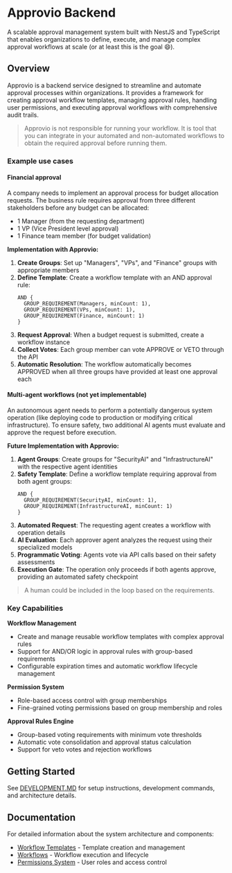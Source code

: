 # Approvio Backend

A scalable approval management system built with NestJS and TypeScript that enables organizations to define, execute, and manage complex approval workflows at scale (or at least this is the goal 😄).

## Overview

Approvio is a backend service designed to streamline and automate approval processes within organizations. It provides a framework for creating approval workflow templates, managing approval rules, handling user permissions, and executing approval workflows with comprehensive audit trails.

> Approvio is not responsible for running your workflow. It is tool that you can integrate in your automated and non-automated workflows to obtain the required approval before running them.

### Example use cases

#### Financial approval

A company needs to implement an approval process for budget allocation requests. The business rule requires approval from three different stakeholders before any budget can be allocated:

- 1 Manager (from the requesting department)
- 1 VP (Vice President level approval)
- 1 Finance team member (for budget validation)

**Implementation with Approvio:**

1. **Create Groups**: Set up "Managers", "VPs", and "Finance" groups with appropriate members
2. **Define Template**: Create a workflow template with an AND approval rule:
   ```
   AND {
     GROUP_REQUIREMENT(Managers, minCount: 1),
     GROUP_REQUIREMENT(VPs, minCount: 1),
     GROUP_REQUIREMENT(Finance, minCount: 1)
   }
   ```
3. **Request Approval**: When a budget request is submitted, create a workflow instance
4. **Collect Votes**: Each group member can vote APPROVE or VETO through the API
5. **Automatic Resolution**: The workflow automatically becomes APPROVED when all three groups have provided at least one approval each

#### Multi-agent workflows (not yet implementable)

An autonomous agent needs to perform a potentially dangerous system operation (like deploying code to production or modifying critical infrastructure). To ensure safety, two additional AI agents must evaluate and approve the request before execution.

**Future Implementation with Approvio:**

1. **Agent Groups**: Create groups for "SecurityAI" and "InfrastructureAI" with the respective agent identities
2. **Safety Template**: Define a workflow template requiring approval from both agent groups:
   ```
   AND {
     GROUP_REQUIREMENT(SecurityAI, minCount: 1),
     GROUP_REQUIREMENT(InfrastructureAI, minCount: 1)
   }
   ```
3. **Automated Request**: The requesting agent creates a workflow with operation details
4. **AI Evaluation**: Each approver agent analyzes the request using their specialized models
5. **Programmatic Voting**: Agents vote via API calls based on their safety assessments
6. **Execution Gate**: The operation only proceeds if both agents approve, providing an automated safety checkpoint

> A human could be included in the loop based on the requirements.

### Key Capabilities

**Workflow Management**

- Create and manage reusable workflow templates with complex approval rules
- Support for AND/OR logic in approval rules with group-based requirements
- Configurable expiration times and automatic workflow lifecycle management

**Permission System**

- Role-based access control with group memberships
- Fine-grained voting permissions based on group membership and roles

**Approval Rules Engine**

- Group-based voting requirements with minimum vote thresholds
- Automatic vote consolidation and approval status calculation
- Support for veto votes and rejection workflows

## Getting Started

See [DEVELOPMENT.MD](./DEVELOPMENT.MD) for setup instructions, development commands, and architecture details.

## Documentation

For detailed information about the system architecture and components:

- [Workflow Templates](./docs/workflow-templates.md) - Template creation and management
- [Workflows](./docs/workflows.md) - Workflow execution and lifecycle
- [Permissions System](./docs/permissions.md) - User roles and access control
